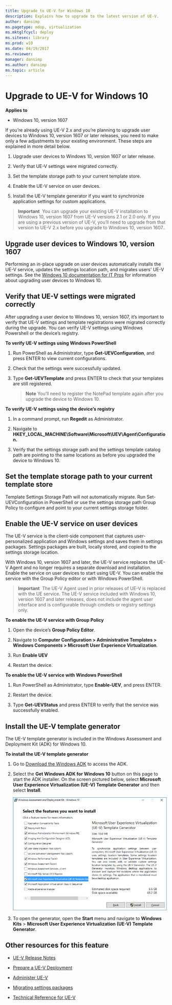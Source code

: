 ```yaml
---
title: Upgrade to UE-V for Windows 10
description: Explains how to upgrade to the latest version of UE-V.
author: dansimp
ms.pagetype: mdop, virtualization
ms.mktglfcycl: deploy
ms.sitesec: library
ms.prod: w10
ms.date: 04/19/2017
ms.reviewer: 
manager: dansimp
ms.author: dansimp
ms.topic: article
---
```


# Upgrade to UE-V for Windows 10

**Applies to**
-   Windows 10, version 1607

If you’re already using UE-V 2.x and you’re planning to upgrade user devices to Windows 10, version 1607 or later releases, you need to make only a few adjustments to your existing environment. These steps are explained in more detail below.

1. Upgrade user devices to Windows 10, version 1607 or later release. 

2. Verify that UE-V settings were migrated correctly.

3.  Set the template storage path to your current template store.

4. Enable the UE-V service on user devices.

5. Install the UE-V template generator if you want to synchronize application settings for custom applications.

> **Important**&nbsp;&nbsp;You can upgrade your existing UE-V installation to Windows 10, version 1607 from UE-V versions 2.1 or 2.0 only. If you are using a previous version of UE-V, you’ll need to upgrade from that version to UE-V 2.x before you upgrade to Windows 10, version 1607..   

## Upgrade user devices to Windows 10, version 1607

Performing an in-place upgrade on user devices automatically installs the UE-V service, updates the settings location path, and migrates users' UE-V settings. See the [Windows 10 documentation for IT Pros](https://technet.microsoft.com/itpro/windows/deploy/index) for information about upgrading user devices to Windows 10. 

## Verify that UE-V settings were migrated correctly 

After upgrading a user device to Windows 10, version 1607, it’s important to verify that UE-V settings and template registrations were migrated correctly during the upgrade. You can verify UE-V settings using Windows Powershell or the device’s registry.

**To verify UE-V settings using Windows PowerShell**

1. Run PowerShell as Administrator, type **Get-UEVConfiguration**, and press ENTER to view current configurations.

2. Check that the settings were successfully updated.

3. Type **Get-UEVTemplate** and press ENTER to check that your templates are still registered.

    > **Note** You’ll need to register the NotePad template again after you upgrade the device to Windows 10. 

**To verify UE-V settings using the device’s registry**

1. In a command prompt, run **Regedit** as Administrator.

2. Navigate to **HKEY_LOCAL_MACHINE\Software\Microsoft\UEV\Agent\Configuration.**

3. Verify that the settings storage path and the settings template catalog path are pointing to the same locations as before you upgraded the device to Windows 10.

## Set the template storage path to your current template store

Template Settings Storage Path will not automatically migrate. Run Set-UEVConfiguration in PowerShell or use the settings storage path Group Policy to configure and point to your current settings storage folder.

## Enable the UE-V service on user devices

The UE-V service is the client-side component that captures user-personalized application and Windows settings and saves them in settings packages. Settings packages are built, locally stored, and copied to the settings storage location. 

With Windows 10, version 1607 and later, the UE-V service replaces the UE-V Agent and no longer requires a separate download and installation. Enable the service on user devices to start using UE-V. You can enable the service with the Group Policy editor or with Windows PowerShell. 

> **Important**&nbsp;&nbsp;The UE-V Agent used in prior releases of UE-V is replaced with the UE service. The UE-V service included with Windows 10, version 1607 and later releases, does not include the agent user interface and is configurable through cmdlets or registry settings only.

**To enable the UE-V service with Group Policy**

1. Open the device’s **Group Policy Editor**.

2. Navigate to **Computer Configuration > Administrative Templates > Windows Components > Microsoft User Experience Virtualization**. 

3. Run **Enable UEV**

4. Restart the device.

**To enable the UE-V service with Windows PowerShell**

1. Run PowerShell as Administrator, type **Enable-UEV**, and press ENTER.

2. Restart the device.

3. Type **Get-UEVStatus** and press ENTER to verify that the service was successfully enabled.

## Install the UE-V template generator

The UE-V template generator is included in the Windows Assessment and Deployment Kit (ADK) for Windows 10. 

**To install the UE-V template generator**

1. Go to [Download the Windows ADK](https://developer.microsoft.com/en-us/windows/hardware/windows-assessment-deployment-kit) to access the ADK. 

2. Select the **Get Windows ADK for Windows 10** button on this page to start the ADK installer. On the screen pictured below, select **Microsoft User Experience Virtualization (UE-V) Template Generator** and then select **Install**.

    ![Selecting UE-V features in ADK](images/uev-adk-select-uev-feature.png)
 
3. To open the generator, open the **Start** menu and navigate to **Windows Kits** > **Microsoft User Experience Virtualization (UE-V) Template Generator**. 





## Other resources for this feature

-   [UE-V Release Notes](uev-release-notes-1607.md)

-   [Prepare a UE-V Deployment](uev-prepare-for-deployment.md)

-   [Administer UE-V](uev-administering-uev.md)

-   [Migrating settings packages](uev-migrating-settings-packages.md)

-   [Technical Reference for UE-V](uev-technical-reference.md)
